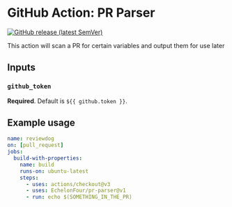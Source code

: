 # GitHub Action: PR Parser

[![GitHub release (latest SemVer)](https://img.shields.io/github/v/release/reviewdog/action-eslint?logo=github&sort=semver)](https://github.com/reviewdog/action-eslint/releases)

This action will scan a PR for certain variables and output them for use later

## Inputs

### `github_token`

**Required**. Default is `${{ github.token }}`.

## Example usage

```yml
name: reviewdog
on: [pull_request]
jobs:
  build-with-properties:
    name: build
    runs-on: ubuntu-latest
    steps:
      - uses: actions/checkout@v3
      - uses: EchelonFour/pr-parser@v1
      - run: echo $(SOMETHING_IN_THE_PR)
```
